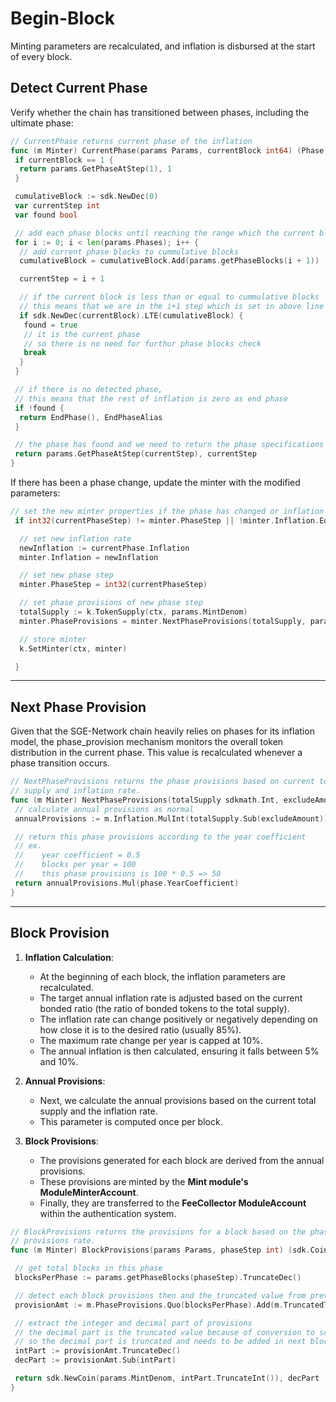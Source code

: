 # **Begin-Block**

Minting parameters are recalculated, and inflation is disbursed at the start of every block.

## **Detect Current Phase**

Verify whether the chain has transitioned between phases, including the ultimate phase:

```go
// CurrentPhase returns current phase of the inflation
func (m Minter) CurrentPhase(params Params, currentBlock int64) (Phase, int) {
 if currentBlock == 1 {
  return params.GetPhaseAtStep(1), 1
 }

 cumulativeBlock := sdk.NewDec(0)
 var currentStep int
 var found bool

 // add each phase blocks until reaching the range which the current block is in
 for i := 0; i < len(params.Phases); i++ {
  // add current phase blocks to cummulative blocks
  cumulativeBlock = cumulativeBlock.Add(params.getPhaseBlocks(i + 1))

  currentStep = i + 1

  // if the current block is less than or equal to cummulative blocks
  // this means that we are in the i+1 step which is set in above line
  if sdk.NewDec(currentBlock).LTE(cumulativeBlock) {
   found = true
   // it is the current phase
   // so there is no need for furthur phase blocks check
   break
  }
 }

 // if there is no detected phase,
 // this means that the rest of inflation is zero as end phase
 if !found {
  return EndPhase(), EndPhaseAlias
 }

 // the phase has found and we need to return the phase specifications
 return params.GetPhaseAtStep(currentStep), currentStep
}
```

If there has been a phase change, update the minter with the modified parameters:

```go
// set the new minter properties if the phase has changed or inflation has changed
 if int32(currentPhaseStep) != minter.PhaseStep || !minter.Inflation.Equal(currentPhase.Inflation) {

  // set new inflation rate
  newInflation := currentPhase.Inflation
  minter.Inflation = newInflation

  // set new phase step
  minter.PhaseStep = int32(currentPhaseStep)

  // set phase provisions of new phase step
  totalSupply := k.TokenSupply(ctx, params.MintDenom)
  minter.PhaseProvisions = minter.NextPhaseProvisions(totalSupply, params.ExcludeAmount, currentPhase)

  // store minter
  k.SetMinter(ctx, minter)

 }
```

---

## **Next Phase Provision**

Given that the SGE-Network chain heavily relies on phases for its inflation model, the phase_provision mechanism monitors the overall token distribution in the current phase. This value is recalculated whenever a phase transition occurs.

```go
// NextPhaseProvisions returns the phase provisions based on current total
// supply and inflation rate.
func (m Minter) NextPhaseProvisions(totalSupply sdkmath.Int, excludeAmount sdkmath.Int, phase Phase) sdk.Dec {
 // calculate annual provisions as normal
 annualProvisions := m.Inflation.MulInt(totalSupply.Sub(excludeAmount))

 // return this phase provisions according to the year coefficient
 // ex.
 //    year coefficient = 0.5
 //    blocks per year = 100
 //    this phase provisions is 100 * 0.5 => 50
 return annualProvisions.Mul(phase.YearCoefficient)
}
```

---

## **Block Provision**

1. **Inflation Calculation**:
   - At the beginning of each block, the inflation parameters are recalculated.
   - The target annual inflation rate is adjusted based on the current bonded ratio (the ratio of bonded tokens to the total supply).
   - The inflation rate can change positively or negatively depending on how close it is to the desired ratio (usually 85%).
   - The maximum rate change per year is capped at 10%.
   - The annual inflation is then calculated, ensuring it falls between 5% and 10%.

2. **Annual Provisions**:
   - Next, we calculate the annual provisions based on the current total supply and the inflation rate.
   - This parameter is computed once per block.

3. **Block Provisions**:
   - The provisions generated for each block are derived from the annual provisions.
   - These provisions are minted by the **Mint module's ModuleMinterAccount**.
   - Finally, they are transferred to the **FeeCollector ModuleAccount** within the authentication system.

```go
// BlockProvisions returns the provisions for a block based on the phase
// provisions rate.
func (m Minter) BlockProvisions(params Params, phaseStep int) (sdk.Coin, sdk.Dec) {

 // get total blocks in this phase
 blocksPerPhase := params.getPhaseBlocks(phaseStep).TruncateDec()

 // detect each block provisions then and the truncated value from previous block
 provisionAmt := m.PhaseProvisions.Quo(blocksPerPhase).Add(m.TruncatedTokens)

 // extract the integer and decimal part of provisions
 // the decimal part is the truncated value because of conversion to sdkmath.Int
 // so the decimal part is truncated and needs to be added in next block
 intPart := provisionAmt.TruncateDec()
 decPart := provisionAmt.Sub(intPart)

 return sdk.NewCoin(params.MintDenom, intPart.TruncateInt()), decPart
}
```
